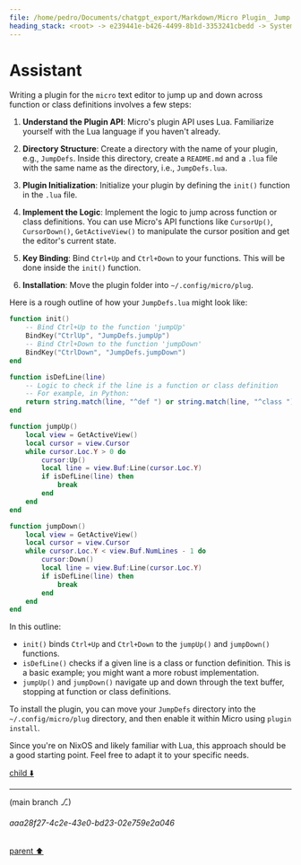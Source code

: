 ```yaml
---
file: /home/pedro/Documents/chatgpt_export/Markdown/Micro Plugin_ Jump Definitions.md
heading_stack: <root> -> e239441e-b426-4499-8b1d-3353241cbedd -> System -> c7ec2628-081c-4452-bad7-9d9408a37dbe -> System -> aaa2959b-ba07-4598-ae83-f18f3743ceda -> User -> 55a82fb5-6597-4870-bc54-3f056fcc765d -> Assistant
---
```

# Assistant

Writing a plugin for the `micro` text editor to jump up and down across function or class definitions involves a few steps:

1. **Understand the Plugin API**: Micro's plugin API uses Lua. Familiarize yourself with the Lua language if you haven't already.

2. **Directory Structure**: Create a directory with the name of your plugin, e.g., `JumpDefs`. Inside this directory, create a `README.md` and a `.lua` file with the same name as the directory, i.e., `JumpDefs.lua`.

3. **Plugin Initialization**: Initialize your plugin by defining the `init()` function in the `.lua` file.

4. **Implement the Logic**: Implement the logic to jump across function or class definitions. You can use Micro's API functions like `CursorUp()`, `CursorDown()`, `GetActiveView()` to manipulate the cursor position and get the editor's current state.

5. **Key Binding**: Bind `Ctrl+Up` and `Ctrl+Down` to your functions. This will be done inside the `init()` function.

6. **Installation**: Move the plugin folder into `~/.config/micro/plug`.

Here is a rough outline of how your `JumpDefs.lua` might look like:

```lua
function init()
    -- Bind Ctrl+Up to the function 'jumpUp'
    BindKey("CtrlUp", "JumpDefs.jumpUp")
    -- Bind Ctrl+Down to the function 'jumpDown'
    BindKey("CtrlDown", "JumpDefs.jumpDown")
end

function isDefLine(line)
    -- Logic to check if the line is a function or class definition
    -- For example, in Python:
    return string.match(line, "^def ") or string.match(line, "^class ")
end

function jumpUp()
    local view = GetActiveView()
    local cursor = view.Cursor
    while cursor.Loc.Y > 0 do
        cursor:Up()
        local line = view.Buf:Line(cursor.Loc.Y)
        if isDefLine(line) then
            break
        end
    end
end

function jumpDown()
    local view = GetActiveView()
    local cursor = view.Cursor
    while cursor.Loc.Y < view.Buf.NumLines - 1 do
        cursor:Down()
        local line = view.Buf:Line(cursor.Loc.Y)
        if isDefLine(line) then
            break
        end
    end
end
```

In this outline:

- `init()` binds `Ctrl+Up` and `Ctrl+Down` to the `jumpUp()` and `jumpDown()` functions.
- `isDefLine()` checks if a given line is a class or function definition. This is a basic example; you might want a more robust implementation.
- `jumpUp()` and `jumpDown()` navigate up and down through the text buffer, stopping at function or class definitions.

To install the plugin, you can move your `JumpDefs` directory into the `~/.config/micro/plug` directory, and then enable it within Micro using `plugin install`.

Since you're on NixOS and likely familiar with Lua, this approach should be a good starting point. Feel free to adapt it to your specific needs.

[child ⬇️](#aaa28f27-4c2e-43e0-bd23-02e759e2a046)

---

(main branch ⎇)
###### aaa28f27-4c2e-43e0-bd23-02e759e2a046
[parent ⬆️](#55a82fb5-6597-4870-bc54-3f056fcc765d)
